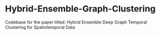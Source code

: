 # Hybrid-Ensemble-Graph-Clustering
Codebase for the paper titled: Hybrid Ensemble Deep Graph Temporal Clustering for Spatiotemporal Data

